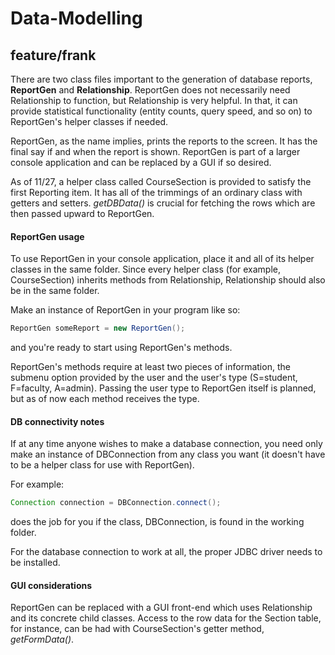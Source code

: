 Data-Modelling
==============


feature/frank
-------------
There are two class files important to the generation of database
 reports, **ReportGen** and **Relationship**. ReportGen does not necessarily
 need Relationship to function, but Relationship is very helpful. In
 that, it can provide statistical functionality (entity counts, query
  speed, and so on) to ReportGen's helper classes if needed.

 ReportGen, as the name implies, prints the reports to the screen. It
 has the final say if and when the report is shown. ReportGen is part
  of a larger console application and can be replaced by a GUI if
  so desired.

  As of 11/27, a helper class called CourseSection is provided to satisfy
  the first Reporting item. It has all of the trimmings of an ordinary class
  with getters and setters. _getDBData()_ is crucial for fetching the rows
   which are then passed upward to ReportGen.

 <h4> ReportGen usage </h4>

To use ReportGen in your console application, place it and all of its helper
classes in the same folder. Since every helper class (for example, CourseSection)
inherits methods from Relationship, Relationship should also be in the same
folder.

Make an instance of ReportGen in your program like so:

```java
ReportGen someReport = new ReportGen();
```

and you're ready to start using ReportGen's methods.

ReportGen's methods require at least two pieces of information, the submenu
option provided by the user and the user's type (S=student, F=faculty, A=admin).
Passing the user type to ReportGen itself is planned, but as of now each method
receives the type.

<h4> DB connectivity notes </h4>
If at any time anyone wishes to make a database connection, you need only make an
instance of DBConnection from any class you want (it doesn't have to be a helper
class for use with ReportGen).

For example:

```java
Connection connection = DBConnection.connect();
```

does the job for you if the class, DBConnection, is found in the working folder.

For the database connection to work at all, the proper JDBC driver needs to be
installed.

<h4> GUI considerations </h4>

ReportGen can be replaced with a GUI front-end which uses Relationship and its
concrete child classes. Access to the row data for the Section table, for instance,
can be had with CourseSection's getter method, _getFormData()_.




